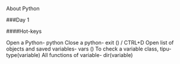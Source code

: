 About Python

###Day 1

####Hot-keys

Open a Python- python
Close a python- exit () / CTRL+D
Open list of objects and saved variables- vars ()
To check a variable class, tipu- type(variable)
All functions of variable- dir(variable)
